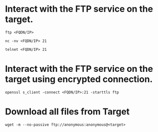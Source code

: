 # Interact with the FTP service on the target.
```
ftp <FQDN/IP>	
```
```
nc -nv <FQDN/IP> 21
```
```
telnet <FQDN/IP> 21
```
# Interact with the FTP service on the target using encrypted connection.
```
openssl s_client -connect <FQDN/IP>:21 -starttls ftp
```
# Download all files from Target
```
wget -m --no-passive ftp://anonymous:anonymous@<target>
```
